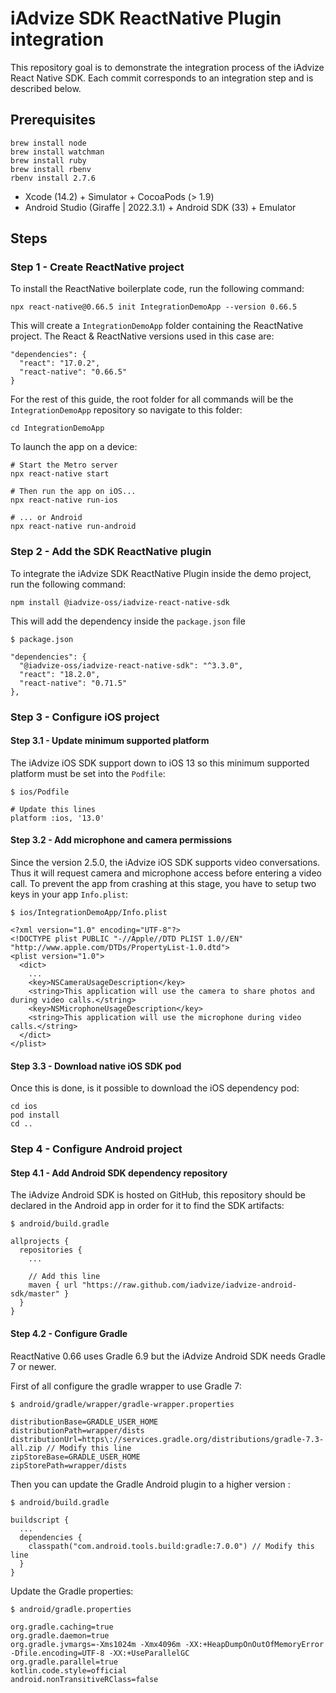 # iAdvize SDK ReactNative Plugin integration

This repository goal is to demonstrate the integration process of the iAdvize React Native SDK.
Each commit corresponds to an integration step and is described below.

## Prerequisites

```
brew install node
brew install watchman
brew install ruby
brew install rbenv
rbenv install 2.7.6
```

- Xcode (14.2) + Simulator + CocoaPods (> 1.9)
- Android Studio (Giraffe | 2022.3.1) + Android SDK (33) + Emulator

## Steps

### Step 1 - Create ReactNative project

To install the ReactNative boilerplate code, run the following command:

```
npx react-native@0.66.5 init IntegrationDemoApp --version 0.66.5
```

This will create a `IntegrationDemoApp` folder containing the ReactNative project.
The React & ReactNative versions used in this case are:

```
"dependencies": {
  "react": "17.0.2",
  "react-native": "0.66.5"
}
```

For the rest of this guide, the root folder for all commands will be the `IntegrationDemoApp` repository so navigate to this folder:

```
cd IntegrationDemoApp
```

To launch the app on a device:

```
# Start the Metro server
npx react-native start

# Then run the app on iOS...
npx react-native run-ios

# ... or Android
npx react-native run-android
```

### Step 2 - Add the SDK ReactNative plugin

To integrate the iAdvize SDK ReactNative Plugin inside the demo project, run the following command:

```
npm install @iadvize-oss/iadvize-react-native-sdk
```

This will add the dependency inside the `package.json` file

```
$ package.json

"dependencies": {
  "@iadvize-oss/iadvize-react-native-sdk": "^3.3.0",
  "react": "18.2.0",
  "react-native": "0.71.5"
},
```

### Step 3 - Configure iOS project

#### Step 3.1 - Update minimum supported platform

The iAdvize iOS SDK support down to iOS 13 so this minimum supported platform must be set into the `Podfile`:

```
$ ios/Podfile

# Update this lines
platform :ios, '13.0'
```

#### Step 3.2 - Add microphone and camera permissions

Since the version 2.5.0, the iAdvize iOS SDK supports video conversations. Thus it will request camera and microphone access before entering a video call. To prevent the app from crashing at this stage, you have to setup two keys in your app `Info.plist`:

```
$ ios/IntegrationDemoApp/Info.plist

<?xml version="1.0" encoding="UTF-8"?>
<!DOCTYPE plist PUBLIC "-//Apple//DTD PLIST 1.0//EN" "http://www.apple.com/DTDs/PropertyList-1.0.dtd">
<plist version="1.0">
  <dict>
    ...
    <key>NSCameraUsageDescription</key>
    <string>This application will use the camera to share photos and during video calls.</string>
    <key>NSMicrophoneUsageDescription</key>
    <string>This application will use the microphone during video calls.</string>
  </dict>
</plist>
```

#### Step 3.3 - Download native iOS SDK pod

Once this is done, is it possible to download the iOS dependency pod:

```
cd ios
pod install
cd ..
```

### Step 4 - Configure Android project

#### Step 4.1 - Add Android SDK dependency repository

The iAdvize Android SDK is hosted on GitHub, this repository should be declared in the Android app in order for it to find the SDK artifacts:

```
$ android/build.gradle

allprojects {
  repositories {
    ...

    // Add this line
    maven { url "https://raw.github.com/iadvize/iadvize-android-sdk/master" }
  }
}
```

#### Step 4.2 - Configure Gradle

ReactNative 0.66 uses Gradle 6.9 but the iAdvize Android SDK needs Gradle 7 or newer.

First of all configure the gradle wrapper to use Gradle 7:

```
$ android/gradle/wrapper/gradle-wrapper.properties

distributionBase=GRADLE_USER_HOME
distributionPath=wrapper/dists
distributionUrl=https\://services.gradle.org/distributions/gradle-7.3-all.zip // Modify this line
zipStoreBase=GRADLE_USER_HOME
zipStorePath=wrapper/dists
```

Then you can update the Gradle Android plugin to a higher version :

```
$ android/build.gradle

buildscript {
  ...
  dependencies {
    classpath("com.android.tools.build:gradle:7.0.0") // Modify this line
  }
}
```

Update the Gradle properties:

```
$ android/gradle.properties

org.gradle.caching=true
org.gradle.daemon=true
org.gradle.jvmargs=-Xms1024m -Xmx4096m -XX:+HeapDumpOnOutOfMemoryError -Dfile.encoding=UTF-8 -XX:+UseParallelGC
org.gradle.parallel=true
kotlin.code.style=official
android.nonTransitiveRClass=false
```
